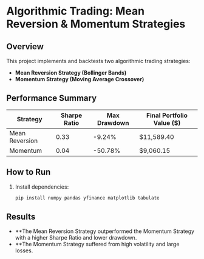 # Algorithmic Trading: Mean Reversion & Momentum Strategies

## Overview
This project implements and backtests two algorithmic trading strategies:
- **Mean Reversion Strategy (Bollinger Bands)**
- **Momentum Strategy (Moving Average Crossover)**

## Performance Summary
| Strategy          | Sharpe Ratio | Max Drawdown | Final Portfolio Value ($) |
|------------------|-------------|--------------|--------------------------|
| Mean Reversion   | 0.33        | -9.24%       | $11,589.40               |
| Momentum         | 0.04        | -50.78%      | $9,060.15                |

## How to Run
1. Install dependencies:
   ```sh
   pip install numpy pandas yfinance matplotlib tabulate

## Results
- **The Mean Reversion Strategy outperformed the Momentum Strategy with a higher Sharpe Ratio and lower drawdown.
- **The Momentum Strategy suffered from high volatility and large losses.
